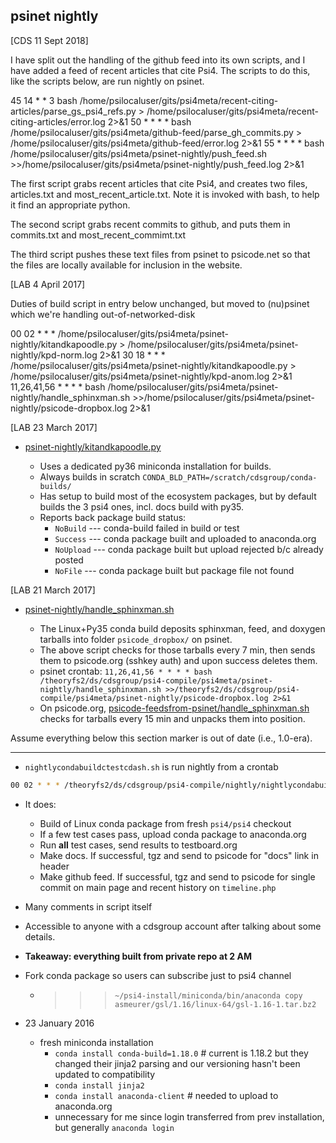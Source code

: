 psinet nightly
--------------
[CDS 11 Sept 2018]

I have split out the handling of the github feed into its own scripts, and I have added a feed of recent articles that cite Psi4.  The scripts to do this, like the scripts below, are run nightly on psinet.

45 14 * * 3 bash /home/psilocaluser/gits/psi4meta/recent-citing-articles/parse_gs_psi4_refs.py > /home/psilocaluser/gits/psi4meta/recent-citing-articles/error.log 2>&1
50 * * * * bash /home/psilocaluser/gits/psi4meta/github-feed/parse_gh_commits.py > /home/psilocaluser/gits/psi4meta/github-feed/error.log 2>&1
55 * * * * bash /home/psilocaluser/gits/psi4meta/psinet-nightly/push_feed.sh >>/home/psilocaluser/gits/psi4meta/psinet-nightly/push_feed.log 2>&1

The first script grabs recent articles that cite Psi4, and creates two files, articles.txt and most_recent_article.txt.  Note it is invoked with bash, to help it find an appropriate python.

The second script grabs recent commits to github, and puts them in commits.txt and most_recent_commimt.txt

The third script pushes these text files from psinet to psicode.net so that the files are locally available for inclusion
in the website.

[LAB 4 April 2017]

Duties of build script in entry below unchanged, but moved to (nu)psinet which we're handling out-of-networked-disk

00 02 * * * /home/psilocaluser/gits/psi4meta/psinet-nightly/kitandkapoodle.py > /home/psilocaluser/gits/psi4meta/psinet-nightly/kpd-norm.log 2>&1
30 18 * * * /home/psilocaluser/gits/psi4meta/psinet-nightly/kitandkapoodle.py > /home/psilocaluser/gits/psi4meta/psinet-nightly/kpd-anom.log 2>&1
11,26,41,56 * * * * bash /home/psilocaluser/gits/psi4meta/psinet-nightly/handle_sphinxman.sh >>/home/psilocaluser/gits/psi4meta/psinet-nightly/psicode-dropbox.log 2>&1

[LAB 23 March 2017]

* [psinet-nightly/kitandkapoodle.py](kitandkapoodle.py)

  * Uses a dedicated py36 miniconda installation for builds.
  * Always builds in scratch ``CONDA_BLD_PATH=/scratch/cdsgroup/conda-builds/``
  * Has setup to build most of the ecosystem packages, but by default builds the 3 psi4 ones, incl. docs build with py35.
  * Reports back package build status:
    * `NoBuild` --- conda-build failed in build or test
    * `Success` --- conda package built and uploaded to anaconda.org
    * `NoUpload` --- conda package built but upload rejected b/c already posted
    * `NoFile` --- conda package built but package file not found

[LAB 21 March 2017]

* [psinet-nightly/handle_sphinxman.sh](handle_sphinxman.sh)

  * The Linux+Py35 conda build deposits sphinxman, feed, and doxygen tarballs into folder `psicode_dropbox/` on psinet.
  * The above script checks for those tarballs every 7 min, then sends them to psicode.org (sshkey auth) and upon success deletes them.
  * psinet crontab: `11,26,41,56 * * * * bash /theoryfs2/ds/cdsgroup/psi4-compile/psi4meta/psinet-nightly/handle_sphinxman.sh >>/theoryfs2/ds/cdsgroup/psi4-compile/psi4meta/psinet-nightly/psicode-dropbox.log 2>&1`
  * On psicode.org, [psicode-feedsfrom-psinet/handle_sphinxman.sh](../psicode-feedsfrom-psinet/handle_sphinxman.sh) checks for tarballs every 15 min and unpacks them into position.

Assume everything below this section marker is out of date (i.e., 1.0-era).

-----

* ``nightlycondabuildctestcdash.sh`` is run nightly from a crontab

```bash
00 02 * * * /theoryfs2/ds/cdsgroup/psi4-compile/nightly/nightlycondabuildctestcdash.sh >/theoryfs2/ds/cdsgroup/psi4-compile/nightly/cb-psinet.log 2>&1
```

* It does:

  * Build of Linux conda package from fresh ``psi4/psi4`` checkout
  * If a few test cases pass, upload conda package to anaconda.org
  * Run **all** test cases, send results to testboard.org
  * Make docs. If successful, tgz and send to psicode for "docs" link in header
  * Make github feed. If successful, tgz and send to psicode for single commit on main page and recent history on ``timeline.php``

* Many comments in script itself

* Accessible to anyone with a cdsgroup account after talking about some details.

* **Takeaway: everything built from private repo at 2 AM**

* Fork conda package so users can subscribe just to psi4 channel
  * >>> ``~/psi4-install/miniconda/bin/anaconda copy asmeurer/gsl/1.16/linux-64/gsl-1.16-1.tar.bz2``

* 23 January 2016

  * fresh miniconda installation
    * `conda install conda-build=1.18.0`  # current is 1.18.2 but they changed their jinja2 parsing and our versioning hasn't been updated to compatibility
    * `conda install jinja2`
    * `conda install anaconda-client`  # needed to upload to anaconda.org
    * unnecessary for me since login transferred from prev installation, but generally `anaconda login`

